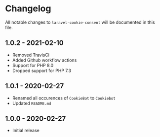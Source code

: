 # Changelog

All notable changes to `laravel-cookie-consent` will be documented in this file.
## 1.0.2 - 2021-02-10
- Removed TravisCi
- Added Github workflow actions
- Support for PHP 8.0
- Dropped support for PHP 7.3

## 1.0.1 - 2020-02-27
- Renamed all occurences of `CookieBot` to `Cookiebot`
- Updated `README.md`

## 1.0.0 - 2020-02-27
- Initial release
